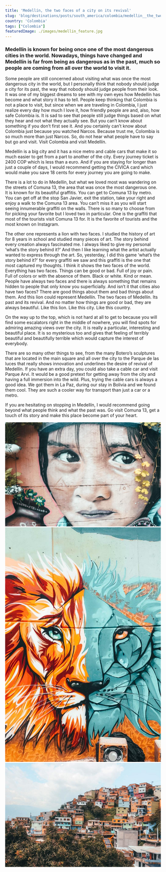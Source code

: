 ```yaml
---
title: 'Medellín, the two faces of a city on its revival'
slug: 'blog/destinations/posts/south_america/colombia/medellin__the_two_faces_of_a_city_on_its_revival/'
country: 'Colombia'
tags: ["Colombia"]
featuredImage: ./images/medellin_feature.jpg
---
```


<div class='post-text'>

### Medellín is known for being once one of the most dangerous cities in the world. Nowadays, things have changed and Medellín is far from being as dangerous as in the past, much so people are coming from all over the world to visit it.

Some people are still concerned about visiting what was once the most dangerous city in the world, but I personally think that nobody should judge a city for its past, the way that nobody should judge people from their look. It was one of my biggest dreams to see with my own eyes how Medellín has become and what story it has to tell. People keep thinking that Colombia is not a place to visit, but since when we are traveling in Colombia, I just realize every day how much I love it, how friendly people are and, also, how safe Colombia is. It is sad to see that people still judge things based on what they hear and not what they actually see. But you can’t know about something if you don’t first see it. And you certainly can’t know about Colombia just because you watched Narcos. Because trust me, Colombia is so much more than just Narcos. So, do not hear what people have to say but go and visit. Visit Colombia and visit Medellín.

Medellín is a big city and it has a nice metro and cable cars that make it so much easier to get from a part to another of the city. Every journey ticket is 2400 COP which is less than a euro. And if you are staying for longer than just a couple of days, I would recommend getting the CIVICA card which would make you save 18 cents for every journey you are going to make.

There is a lot to do in Medellín, but what we loved most was wandering on the streets of Comuna 13, the area that was once the most dangerous one. It is known for its beautiful graffitis. You can get to Comuna 13 by metro. You can get off at the stop San Javier, exit the station, take your right and enjoy a walk to the Comuna 13 area. You can’t miss it as you will start seeing innumerable graffiti on the walls. There is so many to choose from for picking your favorite but I loved two in particular. One is the graffiti that most of the tourists visit Comuna 13 for. It is the favorite of tourists and the most known on Instagram.

The other one represents a lion with two faces. I studied the history of art for 8 years in school and studied many pieces of art. The story behind every creation always fascinated me. I always liked to give my personal ‘what’s the story behind it?’ And then I like learning what the artist actually wanted to express through the art. So, yesterday, I did this game ‘what’s the story behind it?’ for every graffiti we saw and this graffiti is the one that most captured my thoughts. I think it shows the two faces of the world. Everything has two faces. Things can be good or bad. Full of joy or pain. Full of colors or with the absence of them. Black or white. Kind or mean. People have always two faces and there is always something that remains hidden to people that only know you superficially. And isn’t it that cities also have two faces? There are good things about them and bad things about them. And this lion could represent Medellín. The two faces of Medellín. Its past and its revival. And no matter how things are good or bad, they are always beautiful. Like this lion. Like this city. Like this country.

On the way up to the top, which is not hard at all to get to because you will find some escalators right in the middle of nowhere, you will find spots for admiring amazing views over the city. It is really a particular, interesting and beautiful place. It is so mysterious too and gives that feeling of terribly beautiful and beautifully terrible which would capture the interest of everybody.

There are so many other things to see, from the many Botero’s sculptures that are located in the main square and all over the city to the Parque de las luces that really shows innovation and underlines the desire of revival of Medellín. If you have an extra day, you could also take a cable car and visit Parque Arvi. It would be a good pretext for getting away from the city and having a full immersion into the wild. Plus, trying the cable cars is always a good idea. We got them in La Paz, during our stay in Bolivia and we found them cool. They are such a cooler way for transport than just a car or a metro.

If you are hesitating on stopping in Medellín, I would recommend going beyond what people think and what the past was. Go visit Comuna 13, get a touch of its story and make this place become part of your heart.

</div>

<div class='post-images'>

![Image](./images/medellin_01.jpg)
![Image](./images/medellin_02.jpg)
![Image](./images/medellin_03.jpg)

</div>